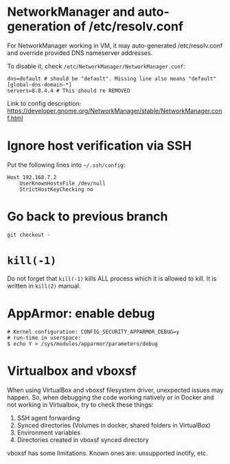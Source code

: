 # NetworkManager and auto-generation of /etc/resolv.conf

For NetworkManager working in VM, it may auto-generated /etc/resolv.conf and override provided DNS nameserver addresses.

To disable it, check `/etc/NetworkManager/NetworkManager.conf`:

```
dns=default # should be "default". Missing line also means "default"
[global-dns-domain-*]
servers=8.8.4.4 # This should re REMOVED
```

Link to config description: https://developer.gnome.org/NetworkManager/stable/NetworkManager.conf.html

# Ignore host verification via SSH

Put the following lines into `~/.ssh/config`:

```
Host 192.168.7.2
    UserKnownHostsFile /dev/null
    StrictHostKeyChecking no
```

# Go back to previous branch

`git checkout -`

# `kill(-1)`

Do not forget that `kill(-1)` kills ALL process which it is allowed to kill. It is written in `kill(2)` manual.

# AppArmor: enable debug

```
# Kernel configuration: CONFIG_SECURITY_APPARMOR_DEBUG=y
# run-time in userspace:
$ echo Y > /sys/modules/apparmor/parameters/debug
```

# Virtualbox and vboxsf

When using VirtualBox and vboxsf filesystem driver, unexpected issues may happen. So, when debugging the code working natively or in Docker and not working in Virtualbox, try to check these things:

1. SSH agent forwarding
2. Synced directories (Volumes in docker, shared folders in VirtualBox)
3. Environment variables
4. Directories created in vboxsf synced directory

vboxsf has some limitations. Known ones are: unsupported inotify, etc.
